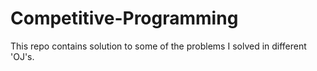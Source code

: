 # Competitive-Programming
This repo contains solution to some of the problems I solved in different 'OJ's.
